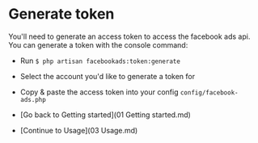 # Generate token

You'll need to generate an access token to access the facebook ads api.
You can generate a token with the console command:

- Run `$ php artisan facebookads:token:generate`
- Select the account you'd like to generate a token for
- Copy & paste the access token into your config `config/facebook-ads.php`

- [Go back to Getting started](01 Getting started.md)
- [Continue to Usage](03 Usage.md)